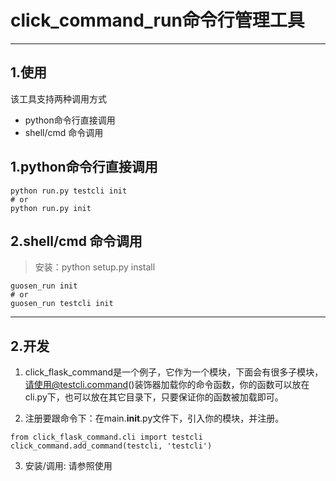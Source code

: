 # click_command_run命令行管理工具
------
## 1.使用
该工具支持两种调用方式
* python命令行直接调用
* shell/cmd 命令调用


## 1.python命令行直接调用
```shell
python run.py testcli init
# or
python run.py init
```
## 2.shell/cmd 命令调用
>安装：python setup.py install
```shell
guosen_run init
# or 
guosen_run testcli init
```
------
## 2.开发
 1. click_flask_command是一个例子，它作为一个模块，下面会有很多子模块，请使用@testcli.command()装饰器加载你的命令函数，你的函数可以放在cli.py下，也可以放在其它目录下，只要保证你的函数被加载即可。

2. 注册要跟命令下：在main.__init__.py文件下，引入你的模块，并注册。
```
from click_flask_command.cli import testcli
click_command.add_command(testcli, 'testcli')
```

3. 安装/调用: 请参照使用

